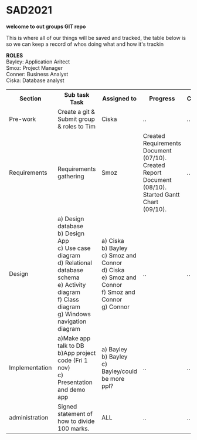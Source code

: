 # SAD2021
<b>
  welcome to out groups GIT repo 
</b> 

<p>
  This is where all of our things will be saved and tracked, the table below is so we can keep a record of whos doing what and how it's trackin
  
 </p> 
 
 <b> ROLES </b> <br>
 Bayley: Application Aritect <br>
 Smoz: Project Manager <br>
 Conner: Business Analyst <br>
 Ciska: Database analyst <br>
 
 
 <table>
  <tr>
    <th>Section </th>
    <th>Sub task Task</th>
    <th>Assigned to</th>
    <th>Progress</th>
    <th>Complete</th> 


  </tr>
  <tr>
    <td>Pre-work</td>
    <td>Create a git & Submit group & roles to Tim </td>
    <td>Ciska </td>
    <td> .. </td>
    <td> .. </td>
  </tr>
  
  <tr>
    <td>Requirements</td>
    <td>Requirements gathering  </td>
    <td>Smoz </td>
    <td>Created Requirements Document (07/10). <br> Created Report Document (08/10). <br> Started Gantt Chart (09/10). </td>
    <td> .. </td>
  </tr>
  
  <tr>
    <td>Design</td>
    <td> a) Design database <br> b) Design App <br> c) Use case diagram <br> d) Relational database schema <br> e) Activity diagram <br> f) Class diagram <br> g) Windows navigation diagram </td>
    <td> a) Ciska <br> b) Bayley <br> c) Smoz and Connor <br> d) Ciska <br> e) Smoz and Connor <br> f) Smoz and Connor <br> g) Connor </td>
    <td> .. </td>
    <td> .. </td>
  </tr>
  
  <tr>
    <td>Implementation</td>
    <td>a)Make app talk to DB <br> b)App project code (Fri 1 nov)  <br> c) Presentation and demo app  </td>
    <td> a) Bayley <br> b) Bayley <br> c) Bayley/could be more ppl?</td>
    <td> .. </td>
    <td> .. </td>
  </tr>
  
  <tr>
    <td>administration</td>
    <td>Signed statement of how to divide 100 marks.   </td>
    <td> ALL </td>
    <td> .. </td>
    <td> .. </td>
  </tr>
  
  
  
  
  
  
</table>
